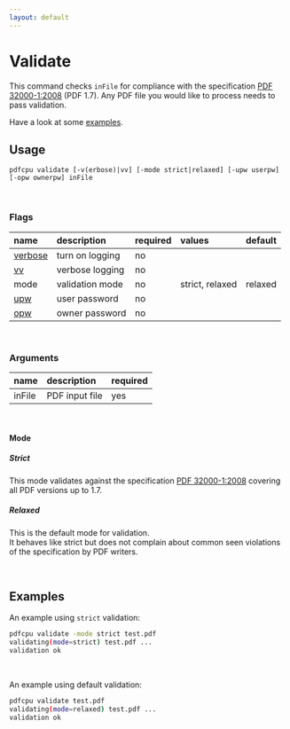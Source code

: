 ```yaml
---
layout: default
---
```


# Validate

This command checks `inFile` for compliance with the specification [PDF 32000-1:2008](https://www.adobe.com/content/dam/acom/en/devnet/pdf/pdfs/PDF32000_2008.pdf) (PDF 1.7). Any PDF file you would like to process needs to pass validation.

Have a look at some [examples](#examples).

## Usage

```
pdfcpu validate [-v(erbose)|vv] [-mode strict|relaxed] [-upw userpw] [-opw ownerpw] inFile
```

<br>

### Flags

| name                             | description     | required | values          |default
|:---------------------------------|:----------------|:---------|:----------------|:------
| [verbose](../getting_started.md) | turn on logging | no       |
| [vv](../getting_started.md)      | verbose logging | no       |
| mode                             | validation mode | no       | strict, relaxed | relaxed
| [upw](../getting_started.md)     | user password   | no
| [opw](../getting_started.md)     | owner password  | no

<br>

### Arguments

| name         | description         | required
|:-------------|:--------------------|:--------
| inFile       | PDF input file      | yes

<br>

#### Mode

##### Strict

This mode validates against the specification [PDF 32000-1:2008](https://www.adobe.com/content/dam/acom/en/devnet/pdf/pdfs/PDF32000_2008.pdf) covering all PDF versions up to 1.7.

##### Relaxed

This is the default mode for validation.<br>
It behaves like strict but does not complain about common seen violations of the specification by PDF writers.

<br>

## Examples

An example using `strict` validation:
```sh
pdfcpu validate -mode strict test.pdf
validating(mode=strict) test.pdf ...
validation ok
```

<br>

An example using default validation:
```sh
pdfcpu validate test.pdf
validating(mode=relaxed) test.pdf ...
validation ok
```
